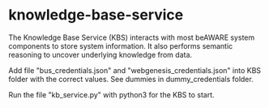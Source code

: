 # knowledge-base-service
The Knowledge Base Service (KBS) interacts with most beAWARE system components to store system information. It also performs semantic reasoning to uncover underlying knowledge from data.



Add file "bus_credentials.json" and "webgenesis_credentials.json" into KBS folder with the correct values. See dummies in dummy_credentials folder. 

Run the file "kb_service.py" with python3 for the KBS to start. 
